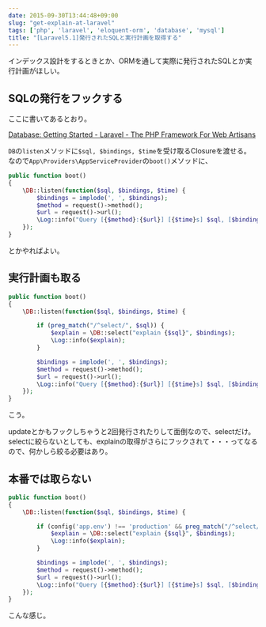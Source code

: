 ```yaml
---
date: 2015-09-30T13:44:48+09:00
slug: "get-explain-at-laravel"
tags: ['php', 'laravel', 'eloquent-orm', 'database', 'mysql']
title: "[Laravel5.1]発行されたSQLと実行計画を取得する"
---
```


インデックス設計をするときとか、ORMを通して実際に発行されたSQLとか実行計画がほしい。

## SQLの発行をフックする

ここに書いてあるとおり。

[Database: Getting Started - Laravel - The PHP Framework For Web Artisans](http://laravel.com/docs/5.1/database#listening-for-query-events)

`DB`の`listen`メソッドに`$sql, $bindings, $time`を受け取るClosureを渡せる。
なので`App\Providers\AppServiceProvider`の`boot()`メソッドに、

``` php
public function boot()
{
    \DB::listen(function($sql, $bindings, $time) {
        $bindings = implode(', ', $bindings);
        $method = request()->method();
        $url = request()->url();
        \Log::info("Query [{$method}:{$url}] [{$time}s] $sql, [$bindings]");
    });
}
```

とかやればよい。

## 実行計画も取る

``` php
public function boot()
{
    \DB::listen(function($sql, $bindings, $time) {

        if (preg_match("/^select/", $sql)) {
            $explain = \DB::select("explain {$sql}", $bindings);
            \Log::info($explain);
        }

        $bindings = implode(', ', $bindings);
        $method = request()->method();
        $url = request()->url();
        \Log::info("Query [{$method}:{$url}] [{$time}s] $sql, [$bindings]");
    });
}
```

こう。

updateとかもフックしちゃうと2回発行されたりして面倒なので、selectだけ。
selectに絞らないとしても、explainの取得がさらにフックされて・・・ってなるので、何かしら絞る必要はあり。

## 本番では取らない

``` php
public function boot()
{
    \DB::listen(function($sql, $bindings, $time) {

        if (config('app.env') !== 'production' && preg_match("/^select/", $sql)) {
            $explain = \DB::select("explain {$sql}", $bindings);
            \Log::info($explain);
        }

        $bindings = implode(', ', $bindings);
        $method = request()->method();
        $url = request()->url();
        \Log::info("Query [{$method}:{$url}] [{$time}s] $sql, [$bindings]");
    });
}
```

こんな感じ。
